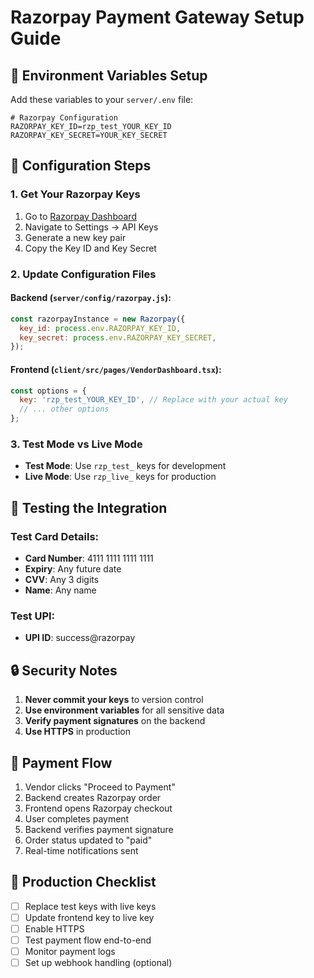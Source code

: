 # Razorpay Payment Gateway Setup Guide

## 🔑 Environment Variables Setup

Add these variables to your `server/.env` file:

```env
# Razorpay Configuration
RAZORPAY_KEY_ID=rzp_test_YOUR_KEY_ID
RAZORPAY_KEY_SECRET=YOUR_KEY_SECRET
```

## 🔧 Configuration Steps

### 1. Get Your Razorpay Keys
1. Go to [Razorpay Dashboard](https://dashboard.razorpay.com/)
2. Navigate to Settings → API Keys
3. Generate a new key pair
4. Copy the Key ID and Key Secret

### 2. Update Configuration Files

#### Backend (`server/config/razorpay.js`):
```javascript
const razorpayInstance = new Razorpay({
  key_id: process.env.RAZORPAY_KEY_ID,
  key_secret: process.env.RAZORPAY_KEY_SECRET,
});
```

#### Frontend (`client/src/pages/VendorDashboard.tsx`):
```javascript
const options = {
  key: 'rzp_test_YOUR_KEY_ID', // Replace with your actual key
  // ... other options
};
```

### 3. Test Mode vs Live Mode
- **Test Mode**: Use `rzp_test_` keys for development
- **Live Mode**: Use `rzp_live_` keys for production

## 🧪 Testing the Integration

### Test Card Details:
- **Card Number**: 4111 1111 1111 1111
- **Expiry**: Any future date
- **CVV**: Any 3 digits
- **Name**: Any name

### Test UPI:
- **UPI ID**: success@razorpay

## 🔒 Security Notes

1. **Never commit your keys** to version control
2. **Use environment variables** for all sensitive data
3. **Verify payment signatures** on the backend
4. **Use HTTPS** in production

## 📱 Payment Flow

1. Vendor clicks "Proceed to Payment"
2. Backend creates Razorpay order
3. Frontend opens Razorpay checkout
4. User completes payment
5. Backend verifies payment signature
6. Order status updated to "paid"
7. Real-time notifications sent

## 🚀 Production Checklist

- [ ] Replace test keys with live keys
- [ ] Update frontend key to live key
- [ ] Enable HTTPS
- [ ] Test payment flow end-to-end
- [ ] Monitor payment logs
- [ ] Set up webhook handling (optional) 